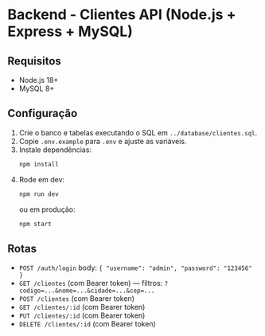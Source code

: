 # Backend - Clientes API (Node.js + Express + MySQL)

## Requisitos
- Node.js 18+
- MySQL 8+

## Configuração
1. Crie o banco e tabelas executando o SQL em `../database/clientes.sql`.
2. Copie `.env.example` para `.env` e ajuste as variáveis.
3. Instale dependências:
   ```bash
   npm install
   ```
4. Rode em dev:
   ```bash
   npm run dev
   ```
   ou em produção:
   ```bash
   npm start
   ```

## Rotas
- `POST /auth/login` body: `{ "username": "admin", "password": "123456" }`
- `GET /clientes` (com Bearer token) — filtros: `?codigo=...&nome=...&cidade=...&cep=...`
- `POST /clientes` (com Bearer token)
- `GET /clientes/:id` (com Bearer token)
- `PUT /clientes/:id` (com Bearer token)
- `DELETE /clientes/:id` (com Bearer token)
